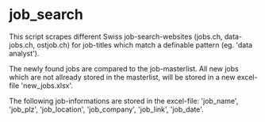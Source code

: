 # job_search
This script scrapes different Swiss job-search-websites (jobs.ch, data-jobs.ch, ostjob.ch) for job-titles which match a definable pattern (eg. 'data analyst'). 

The newly found jobs are compared to the job-masterlist. All new jobs which are not allready stored in the masterlist, will be stored in a new excel-file 'new_jobs.xlsx'. 

The following job-informations are stored in the excel-file: 'job_name',	'job_plz',	'job_location',	'job_company',	'job_link',	'job_date'.

